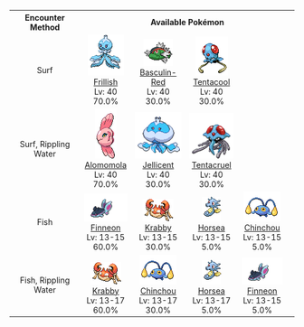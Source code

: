 <table><tr><th colspan="1">Encounter Method</th><th colspan="5" style = "text-align: center;">Available Pokémon</th></tr>
<tr><td rowspan="1" style="vertical-align: middle; word-wrap: break-word; text-align: center;">Surf</td><td style="text-align: center; vertical-align: bottom;"> <img src="../../img/animated/592.gif"> <br> <a href="../../pokemons/592">Frillish</a> <br> Lv: 40 <br> 70.0% </td><td style="text-align: center; vertical-align: bottom;"> <img src="../../img/animated/550-red.gif"> <br> <a href="../../pokemons/550">Basculin-Red</a> <br> Lv: 40 <br> 30.0% </td><td style="text-align: center; vertical-align: bottom;"> <img src="../../img/animated/72.gif"> <br> <a href="../../pokemons/072">Tentacool</a> <br> Lv: 40 <br> 30.0% </td><td></td><td></td></tr>
<tr><td rowspan="1" style="vertical-align: middle; word-wrap: break-word; text-align: center;">Surf, Rippling Water</td><td style="text-align: center; vertical-align: bottom;"> <img src="../../img/animated/594.gif"> <br> <a href="../../pokemons/594">Alomomola</a> <br> Lv: 40 <br> 70.0% </td><td style="text-align: center; vertical-align: bottom;"> <img src="../../img/animated/593.gif"> <br> <a href="../../pokemons/593">Jellicent</a> <br> Lv: 40 <br> 30.0% </td><td style="text-align: center; vertical-align: bottom;"> <img src="../../img/animated/73.gif"> <br> <a href="../../pokemons/073">Tentacruel</a> <br> Lv: 40 <br> 30.0% </td><td></td><td></td></tr>
<tr><td rowspan="1" style="vertical-align: middle; word-wrap: break-word; text-align: center;">Fish</td><td style="text-align: center; vertical-align: bottom;"> <img src="../../img/animated/456.gif"> <br> <a href="../../pokemons/456">Finneon</a> <br> Lv: 13-15 <br> 60.0% </td><td style="text-align: center; vertical-align: bottom;"> <img src="../../img/animated/98.gif"> <br> <a href="../../pokemons/098">Krabby</a> <br> Lv: 13-15 <br> 30.0% </td><td style="text-align: center; vertical-align: bottom;"> <img src="../../img/animated/116.gif"> <br> <a href="../../pokemons/116">Horsea</a> <br> Lv: 13-15 <br> 5.0% </td><td style="text-align: center; vertical-align: bottom;"> <img src="../../img/animated/170.gif"> <br> <a href="../../pokemons/170">Chinchou</a> <br> Lv: 13-15 <br> 5.0% </td><td></td></tr>
<tr><td rowspan="1" style="vertical-align: middle; word-wrap: break-word; text-align: center;">Fish, Rippling Water</td><td style="text-align: center; vertical-align: bottom;"> <img src="../../img/animated/98.gif"> <br> <a href="../../pokemons/098">Krabby</a> <br> Lv: 13-17 <br> 60.0% </td><td style="text-align: center; vertical-align: bottom;"> <img src="../../img/animated/170.gif"> <br> <a href="../../pokemons/170">Chinchou</a> <br> Lv: 13-17 <br> 30.0% </td><td style="text-align: center; vertical-align: bottom;"> <img src="../../img/animated/116.gif"> <br> <a href="../../pokemons/116">Horsea</a> <br> Lv: 13-17 <br> 5.0% </td><td style="text-align: center; vertical-align: bottom;"> <img src="../../img/animated/456.gif"> <br> <a href="../../pokemons/456">Finneon</a> <br> Lv: 13-15 <br> 5.0% </td><td></td></tr></table>